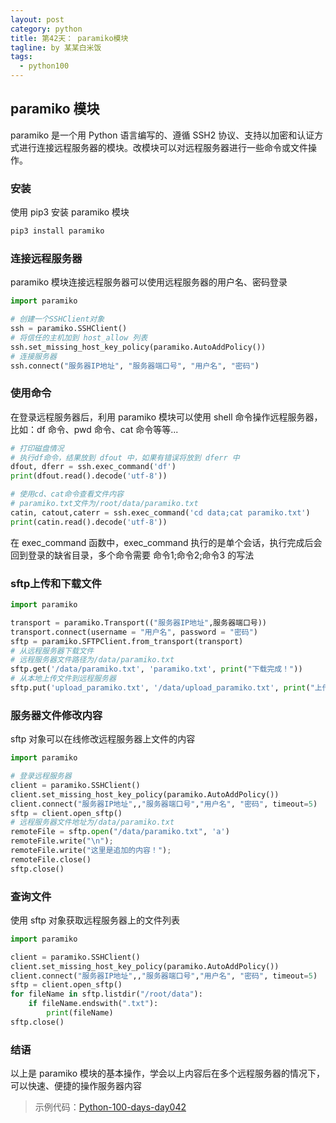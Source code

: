 ```yaml
---
layout: post
category: python
title: 第42天： paramiko模块
tagline: by 某某白米饭
tags:
  - python100
---
```


## paramiko 模块

paramiko 是一个用 Python 语言编写的、遵循 SSH2 协议、支持以加密和认证方式进行连接远程服务器的模块。改模块可以对远程服务器进行一些命令或文件操作。
<!--more-->

### 安装

使用 pip3 安装 paramiko 模块

```python
pip3 install paramiko
```

### 连接远程服务器

paramiko 模块连接远程服务器可以使用远程服务器的用户名、密码登录

```python
import paramiko

# 创建一个SSHClient对象
ssh = paramiko.SSHClient()
# 将信任的主机加到 host_allow 列表
ssh.set_missing_host_key_policy(paramiko.AutoAddPolicy())
# 连接服务器
ssh.connect("服务器IP地址", "服务器端口号", "用户名", "密码")
```

### 使用命令

在登录远程服务器后，利用 paramiko 模块可以使用 shell 命令操作远程服务器，比如：df 命令、pwd 命令、cat 命令等等...

```python
# 打印磁盘情况
# 执行df命令，结果放到 dfout 中，如果有错误将放到 dferr 中
dfout, dferr = ssh.exec_command('df')
print(dfout.read().decode('utf-8'))

# 使用cd、cat命令查看文件内容
# paramiko.txt文件为/root/data/paramiko.txt
catin, catout,caterr = ssh.exec_command('cd data;cat paramiko.txt')
print(catin.read().decode('utf-8'))
```

在 exec_command 函数中，exec_command 执行的是单个会话，执行完成后会回到登录的缺省目录，多个命令需要 命令1;命令2;命令3 的写法

### sftp上传和下载文件

```python
import paramiko

transport = paramiko.Transport(("服务器IP地址",服务器端口号))
transport.connect(username = "用户名", password = "密码")
sftp = paramiko.SFTPClient.from_transport(transport)
# 从远程服务器下载文件
# 远程服务器文件路径为/data/paramiko.txt
sftp.get('/data/paramiko.txt', 'paramiko.txt', print("下载完成！"))
# 从本地上传文件到远程服务器
sftp.put('upload_paramiko.txt', '/data/upload_paramiko.txt', print("上传完成！"))
```

### 服务器文件修改内容

sftp 对象可以在线修改远程服务器上文件的内容

```python
import paramiko

# 登录远程服务器
client = paramiko.SSHClient()
client.set_missing_host_key_policy(paramiko.AutoAddPolicy())
client.connect("服务器IP地址",,"服务器端口号","用户名", "密码", timeout=5)
sftp = client.open_sftp()
# 远程服务器文件地址为/data/paramiko.txt
remoteFile = sftp.open("/data/paramiko.txt", 'a')
remoteFile.write("\n");
remoteFile.write("这里是追加的内容！");
remoteFile.close()
sftp.close()
```

### 查询文件

使用 sftp 对象获取远程服务器上的文件列表

```python
import paramiko

client = paramiko.SSHClient()
client.set_missing_host_key_policy(paramiko.AutoAddPolicy())
client.connect("服务器IP地址",,"服务器端口号","用户名", "密码", timeout=5)
sftp = client.open_sftp()
for fileName in sftp.listdir("/root/data"):
    if fileName.endswith(".txt"):
        print(fileName)
sftp.close()
```

### 结语

以上是 paramiko 模块的基本操作，学会以上内容后在多个远程服务器的情况下，可以快速、便捷的操作服务器内容

> 示例代码：[Python-100-days-day042](https://github.com/JustDoPython/python-100-day/tree/master/day-042)